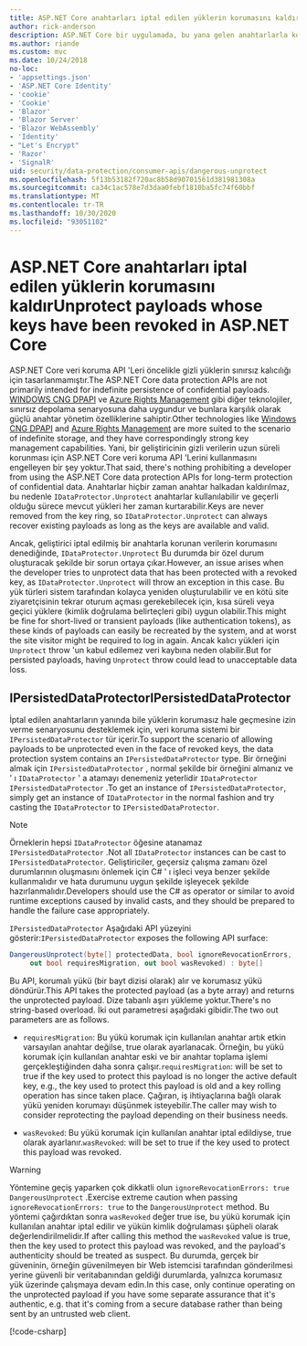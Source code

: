 ```yaml
---
title: ASP.NET Core anahtarları iptal edilen yüklerin korumasını kaldır
author: rick-anderson
description: ASP.NET Core bir uygulamada, bu yana gelen anahtarlarla korunan verilerin korumasını kaldırma hakkında bilgi edinin.
ms.author: riande
ms.custom: mvc
ms.date: 10/24/2018
no-loc:
- 'appsettings.json'
- 'ASP.NET Core Identity'
- 'cookie'
- 'Cookie'
- 'Blazor'
- 'Blazor Server'
- 'Blazor WebAssembly'
- 'Identity'
- "Let's Encrypt"
- 'Razor'
- 'SignalR'
uid: security/data-protection/consumer-apis/dangerous-unprotect
ms.openlocfilehash: 5f13b53182f720ac8b58d90701561d381981308a
ms.sourcegitcommit: ca34c1ac578e7d3daa0febf1810ba5fc74f60bbf
ms.translationtype: MT
ms.contentlocale: tr-TR
ms.lasthandoff: 10/30/2020
ms.locfileid: "93051102"
---
```

# <a name="unprotect-payloads-whose-keys-have-been-revoked-in-aspnet-core"></a><span data-ttu-id="318c2-103">ASP.NET Core anahtarları iptal edilen yüklerin korumasını kaldır</span><span class="sxs-lookup"><span data-stu-id="318c2-103">Unprotect payloads whose keys have been revoked in ASP.NET Core</span></span>

<a name="data-protection-consumer-apis-dangerous-unprotect"></a>

<span data-ttu-id="318c2-104">ASP.NET Core veri koruma API 'Leri öncelikle gizli yüklerin sınırsız kalıcılığı için tasarlanmamıştır.</span><span class="sxs-lookup"><span data-stu-id="318c2-104">The ASP.NET Core data protection APIs are not primarily intended for indefinite persistence of confidential payloads.</span></span> <span data-ttu-id="318c2-105">[WINDOWS CNG DPAPI](/windows/win32/seccng/cng-dpapi) ve [Azure Rights Management](/rights-management/) gibi diğer teknolojiler, sınırsız depolama senaryosuna daha uygundur ve bunlara karşılık olarak güçlü anahtar yönetim özelliklerine sahiptir.</span><span class="sxs-lookup"><span data-stu-id="318c2-105">Other technologies like [Windows CNG DPAPI](/windows/win32/seccng/cng-dpapi) and [Azure Rights Management](/rights-management/) are more suited to the scenario of indefinite storage, and they have correspondingly strong key management capabilities.</span></span> <span data-ttu-id="318c2-106">Yani, bir geliştiricinin gizli verilerin uzun süreli korunması için ASP.NET Core veri koruma API 'Lerini kullanmasını engelleyen bir şey yoktur.</span><span class="sxs-lookup"><span data-stu-id="318c2-106">That said, there's nothing prohibiting a developer from using the ASP.NET Core data protection APIs for long-term protection of confidential data.</span></span> <span data-ttu-id="318c2-107">Anahtarlar hiçbir zaman anahtar halkadan kaldırılmaz, bu nedenle `IDataProtector.Unprotect` anahtarlar kullanılabilir ve geçerli olduğu sürece mevcut yükleri her zaman kurtarabilir.</span><span class="sxs-lookup"><span data-stu-id="318c2-107">Keys are never removed from the key ring, so `IDataProtector.Unprotect` can always recover existing payloads as long as the keys are available and valid.</span></span>

<span data-ttu-id="318c2-108">Ancak, geliştirici iptal edilmiş bir anahtarla korunan verilerin korumasını denediğinde, `IDataProtector.Unprotect` Bu durumda bir özel durum oluşturacak şekilde bir sorun ortaya çıkar.</span><span class="sxs-lookup"><span data-stu-id="318c2-108">However, an issue arises when the developer tries to unprotect data that has been protected with a revoked key, as `IDataProtector.Unprotect` will throw an exception in this case.</span></span> <span data-ttu-id="318c2-109">Bu yük türleri sistem tarafından kolayca yeniden oluşturulabilir ve en kötü site ziyaretçisinin tekrar oturum açması gerekebilecek için, kısa süreli veya geçici yüklere (kimlik doğrulama belirteçleri gibi) uygun olabilir.</span><span class="sxs-lookup"><span data-stu-id="318c2-109">This might be fine for short-lived or transient payloads (like authentication tokens), as these kinds of payloads can easily be recreated by the system, and at worst the site visitor might be required to log in again.</span></span> <span data-ttu-id="318c2-110">Ancak kalıcı yükleri için `Unprotect` throw 'un kabul edilemez veri kaybına neden olabilir.</span><span class="sxs-lookup"><span data-stu-id="318c2-110">But for persisted payloads, having `Unprotect` throw could lead to unacceptable data loss.</span></span>

## <a name="ipersisteddataprotector"></a><span data-ttu-id="318c2-111">IPersistedDataProtector</span><span class="sxs-lookup"><span data-stu-id="318c2-111">IPersistedDataProtector</span></span>

<span data-ttu-id="318c2-112">İptal edilen anahtarların yanında bile yüklerin korumasız hale geçmesine izin verme senaryosunu desteklemek için, veri koruma sistemi bir `IPersistedDataProtector` tür içerir.</span><span class="sxs-lookup"><span data-stu-id="318c2-112">To support the scenario of allowing payloads to be unprotected even in the face of revoked keys, the data protection system contains an `IPersistedDataProtector` type.</span></span> <span data-ttu-id="318c2-113">Bir örneğini almak için `IPersistedDataProtector` , normal şekilde bir örneğini almanız ve ' ı `IDataProtector` ' a atamayı denemeniz yeterlidir `IDataProtector` `IPersistedDataProtector` .</span><span class="sxs-lookup"><span data-stu-id="318c2-113">To get an instance of `IPersistedDataProtector`, simply get an instance of `IDataProtector` in the normal fashion and try casting the `IDataProtector` to `IPersistedDataProtector`.</span></span>

> [!NOTE]
> <span data-ttu-id="318c2-114">Örneklerin hepsi `IDataProtector` öğesine atanamaz `IPersistedDataProtector` .</span><span class="sxs-lookup"><span data-stu-id="318c2-114">Not all `IDataProtector` instances can be cast to `IPersistedDataProtector`.</span></span> <span data-ttu-id="318c2-115">Geliştiriciler, geçersiz çalışma zamanı özel durumlarının oluşmasını önlemek için C# ' ı işleci veya benzer şekilde kullanmalıdır ve hata durumunu uygun şekilde işleyecek şekilde hazırlanmalıdır.</span><span class="sxs-lookup"><span data-stu-id="318c2-115">Developers should use the C# as operator or similar to avoid runtime exceptions caused by invalid casts, and they should be prepared to handle the failure case appropriately.</span></span>

<span data-ttu-id="318c2-116">`IPersistedDataProtector` Aşağıdaki API yüzeyini gösterir:</span><span class="sxs-lookup"><span data-stu-id="318c2-116">`IPersistedDataProtector` exposes the following API surface:</span></span>

```csharp
DangerousUnprotect(byte[] protectedData, bool ignoreRevocationErrors,
     out bool requiresMigration, out bool wasRevoked) : byte[]
```

<span data-ttu-id="318c2-117">Bu API, korumalı yükü (bir bayt dizisi olarak) alır ve korumasız yükü döndürür.</span><span class="sxs-lookup"><span data-stu-id="318c2-117">This API takes the protected payload (as a byte array) and returns the unprotected payload.</span></span> <span data-ttu-id="318c2-118">Dize tabanlı aşırı yükleme yoktur.</span><span class="sxs-lookup"><span data-stu-id="318c2-118">There's no string-based overload.</span></span> <span data-ttu-id="318c2-119">İki out parametresi aşağıdaki gibidir.</span><span class="sxs-lookup"><span data-stu-id="318c2-119">The two out parameters are as follows.</span></span>

* <span data-ttu-id="318c2-120">`requiresMigration`: Bu yükü korumak için kullanılan anahtar artık etkin varsayılan anahtar değilse, true olarak ayarlanacak. Örneğin, bu yükü korumak için kullanılan anahtar eski ve bir anahtar toplama işlemi gerçekleştiğinden daha sonra çalışır.</span><span class="sxs-lookup"><span data-stu-id="318c2-120">`requiresMigration`: will be set to true if the key used to protect this payload is no longer the active default key, e.g., the key used to protect this payload is old and a key rolling operation has since taken place.</span></span> <span data-ttu-id="318c2-121">Çağıran, iş ihtiyaçlarına bağlı olarak yükü yeniden korumayı düşünmek isteyebilir.</span><span class="sxs-lookup"><span data-stu-id="318c2-121">The caller may wish to consider reprotecting the payload depending on their business needs.</span></span>

* <span data-ttu-id="318c2-122">`wasRevoked`: Bu yükü korumak için kullanılan anahtar iptal edildiyse, true olarak ayarlanır.</span><span class="sxs-lookup"><span data-stu-id="318c2-122">`wasRevoked`: will be set to true if the key used to protect this payload was revoked.</span></span>

>[!WARNING]
> <span data-ttu-id="318c2-123">Yöntemine geçiş yaparken çok dikkatli olun `ignoreRevocationErrors: true` `DangerousUnprotect` .</span><span class="sxs-lookup"><span data-stu-id="318c2-123">Exercise extreme caution when passing `ignoreRevocationErrors: true` to the `DangerousUnprotect` method.</span></span> <span data-ttu-id="318c2-124">Bu yöntemi çağırdıktan sonra `wasRevoked` değer true ise, bu yükü korumak için kullanılan anahtar iptal edilir ve yükün kimlik doğrulaması şüpheli olarak değerlendirilmelidir.</span><span class="sxs-lookup"><span data-stu-id="318c2-124">If after calling this method the `wasRevoked` value is true, then the key used to protect this payload was revoked, and the payload's authenticity should be treated as suspect.</span></span> <span data-ttu-id="318c2-125">Bu durumda, gerçek bir güveninin, örneğin güvenilmeyen bir Web istemcisi tarafından gönderilmesi yerine güvenli bir veritabanından geldiği durumlarda, yalnızca korumasız yük üzerinde çalışmaya devam edin.</span><span class="sxs-lookup"><span data-stu-id="318c2-125">In this case, only continue operating on the unprotected payload if you have some separate assurance that it's authentic, e.g. that it's coming from a secure database rather than being sent by an untrusted web client.</span></span>

[!code-csharp[](dangerous-unprotect/samples/dangerous-unprotect.cs)]
